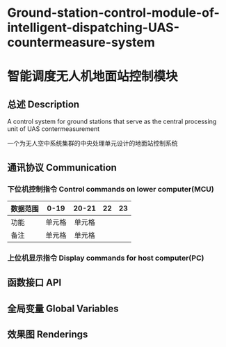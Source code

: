 # Ground-station-control-module-of-intelligent-dispatching-UAS-countermeasure-system

# 智能调度无人机地面站控制模块

## 总述 Description
A control system for ground stations that serve as the central processing unit of UAS contermeasurement

一个为无人空中系统集群的中央处理单元设计的地面站控制系统

## 通讯协议 Communication

### 下位机控制指令 Control commands on lower computer(MCU)

| 数据范围 |  0-19  | 20-21 |   22   |   23   |
| :-----  | :----: | :----: | :----: | :----: |
| 功能    | 单元格 | 单元格 | | |
| 备注    | 单元格 | 单元格 | | |

### 上位机显示指令 Display commands for host computer(PC)

## 函数接口 API

## 全局变量 Global Variables

## 效果图 Renderings

